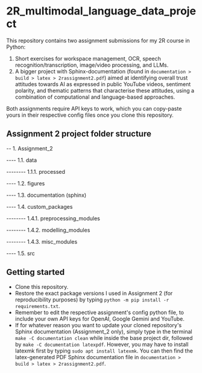 # 2R_multimodal_language_data_project

This repository contains two assignment submissions for my 2R course in Python:
1. Short exercises for workspace management, OCR, speech recognition/transcription, image/video processing, and LLMs.
2. A bigger project with Sphinx-documentation (found in `documentation > build > latex > 2rassignment2.pdf`) aimed at identifying overall trust attitudes towards AI as expressed in public YouTube videos, sentiment polarity, and thematic patterns that characterise these attitudes, using a combination of computational and language-based approaches.

Both assignments require API keys to work, which you can copy-paste yours in their respective config files once you clone this repository.


## Assignment 2 project folder structure

-- 1. Assignment_2

---- 1.1. data

-------- 1.1.1. processed

---- 1.2. figures

---- 1.3. documentation (sphinx)

---- 1.4. custom_packages

-------- 1.4.1. preprocessing_modules

-------- 1.4.2. modelling_modules

-------- 1.4.3. misc_modules

---- 1.5. src


## Getting started

- Clone this repository.
- Restore the exact package versions I used in Assignment 2 (for reproducibility purposes) by typing `python -m pip install -r requirements.txt`.
- Remember to edit the respective assignment's config python file, to include your own API keys for OpenAI, Google Gemini and YouTube.
- If for whatever reason you want to update your cloned repository's Sphinx documentation (Assignment_2 only), simply type in the terminal `make -C documentation clean` while inside the base project dir, followed by `make -C documentation latexpdf`. However, you may have to install latexmk first by typing `sudo apt install latexmk`. You can then find the latex-generated PDF Sphinx documentation file in `documentation > build > latex > 2rassignment2.pdf`.
